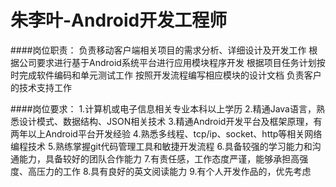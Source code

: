 朱李叶-Android开发工程师
===

####岗位职责：
负责移动客户端相关项目的需求分析、详细设计及开发工作 
根据公司要求进行基于Android系统平台进行应用模块程序开发 
根据项目任务计划按时完成软件编码和单元测试工作 
按照开发流程编写相应模块的设计文档 
负责客户的技术支持工作 

####岗位要求： 
1.计算机或电子信息相关专业本科以上学历 
2.精通Java语言，熟悉设计模式、数据结构、JSON相关技术 
3.精通Android开发平台及框架原理，有两年以上Android平台开发经验 
4.熟悉多线程、tcp/ip、socket、http等相关网络编程技术 
5.熟练掌握git代码管理工具和敏捷开发流程 
6.具备较强的学习能力和沟通能力，具备较好的团队合作能力 
7.有责任感，工作态度严谨，能够承担高强度、高压力的工作 
8.具有良好的英文阅读能力 
9.有个人开发作品的，优先考虑 
